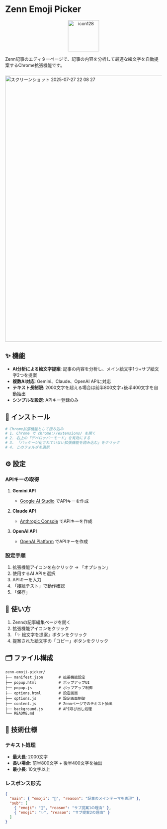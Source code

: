 # Zenn Emoji Picker 
<div align="center">
   <img width="100" height="100" alt="icon128" src="https://github.com/user-attachments/assets/71584a9f-852b-4737-a7d0-6e8e97e505dd" />
</div>
  
Zenn記事のエディターページで、記事の内容を分析して最適な絵文字を自動提案するChrome拡張機能です。  
  
<div style="margin-top: 24px;">
   <img width="1511" height="856" alt="スクリーンショット 2025-07-27 22 08 27" src="https://github.com/user-attachments/assets/479a3e45-5d75-43d5-bb83-413820d61829" />
</div>

## ✨ 機能

- **AI分析による絵文字提案**: 記事の内容を分析し、メイン絵文字1つ+サブ絵文字2つを提案
- **複数AI対応**: Gemini、Claude、OpenAI APIに対応
- **テキスト長制限**: 2000文字を超える場合は前半800文字+後半400文字を自動抽出
- **シンプルな設定**: APIキー登録のみ

## 🚀 インストール

```bash
# Chrome拡張機能として読み込み
# 1. Chrome で chrome://extensions/ を開く
# 2. 右上の「デベロッパーモード」を有効にする
# 3. 「パッケージ化されていない拡張機能を読み込む」をクリック
# 4. このフォルダを選択
```

## ⚙️ 設定

### APIキーの取得

1. **Gemini API**
   - [Google AI Studio](https://aistudio.google.com/app/apikey) でAPIキーを作成

2. **Claude API**
   - [Anthropic Console](https://console.anthropic.com/) でAPIキーを作成

3. **OpenAI API**
   - [OpenAI Platform](https://platform.openai.com/api-keys) でAPIキーを作成

### 設定手順

1. 拡張機能アイコンを右クリック → 「オプション」
2. 使用するAI APIを選択
3. APIキーを入力
4. 「接続テスト」で動作確認
5. 「保存」

## 📖 使い方

1. Zennの記事編集ページを開く
2. 拡張機能アイコンをクリック
3. 「✨ 絵文字を提案」ボタンをクリック
4. 提案された絵文字の「コピー」ボタンをクリック

## 🗂️ ファイル構成

```
zenn-emoji-picker/
├── manifest.json       # 拡張機能設定
├── popup.html          # ポップアップUI
├── popup.js            # ポップアップ制御
├── options.html        # 設定画面
├── options.js          # 設定画面制御
├── content.js          # Zennページでのテキスト抽出
├── background.js       # API呼び出し処理
└── README.md
```

## 🔧 技術仕様

### テキスト処理
- **最大長**: 2000文字
- **長い場合**: 前半800文字 + 後半400文字を抽出
- **最小長**: 10文字以上

### レスポンス形式
```json
{
  "main": { "emoji": "🌸", "reason": "記事のメインテーマを表現" },
  "sub": [
    { "emoji": "🦋", "reason": "サブ提案1の理由" },
    { "emoji": "✨", "reason": "サブ提案2の理由" }
  ]
}
```
